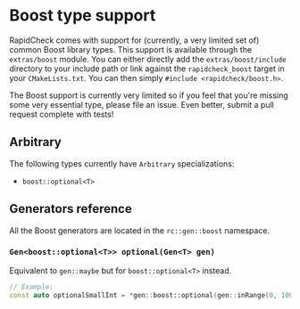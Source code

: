 # Boost type support

RapidCheck comes with support for (currently, a very limited set of) common Boost library types. This support is available through the `extras/boost` module. You can either directly add the `extras/boost/include` directory to your include path or link against the `rapidcheck_boost` target in your `CMakeLists.txt`. You can then simply `#include <rapidcheck/boost.h>`.

The Boost support is currently very limited so if you feel that you're missing some very essential type, please file an issue. Even better, submit a pull request complete with tests!

## Arbitrary

The following types currently have `Arbitrary` specializations:

- `boost::optional<T>`

## Generators reference

All the Boost generators are located in the `rc::gen::boost` namespace.

### `Gen<boost::optional<T>> optional(Gen<T> gen)`

Equivalent to `gen::maybe` but for `boost::optional<T>` instead.

```C++
// Example:
const auto optionalSmallInt = *gen::boost::optional(gen::inRange(0, 100));
```
